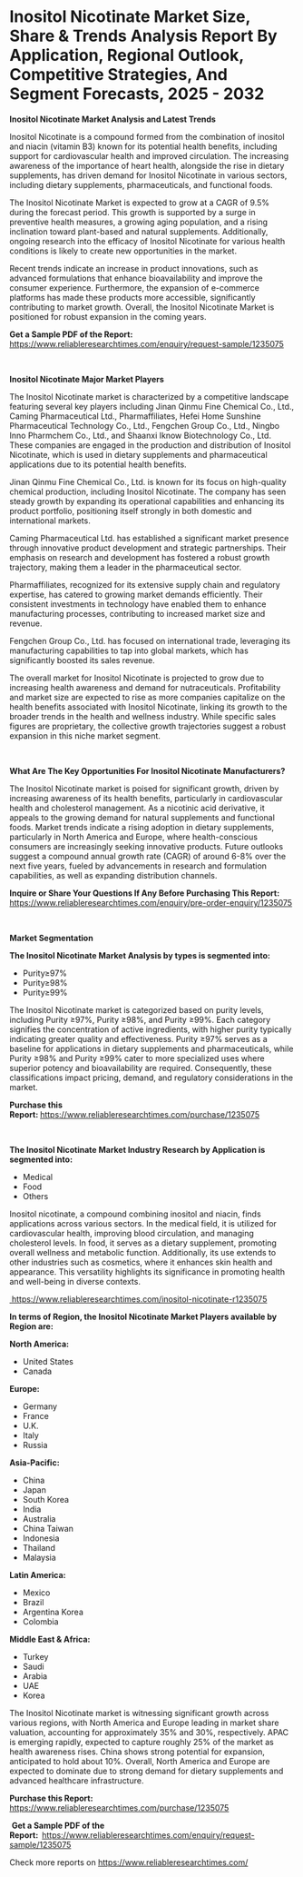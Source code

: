 <p><h1>Inositol Nicotinate Market Size, Share & Trends Analysis Report By Application, Regional Outlook, Competitive Strategies, And Segment Forecasts, 2025 - 2032</h1></p><p><strong>Inositol Nicotinate Market Analysis and Latest Trends</strong></p>
<p><p>Inositol Nicotinate is a compound formed from the combination of inositol and niacin (vitamin B3) known for its potential health benefits, including support for cardiovascular health and improved circulation. The increasing awareness of the importance of heart health, alongside the rise in dietary supplements, has driven demand for Inositol Nicotinate in various sectors, including dietary supplements, pharmaceuticals, and functional foods.</p><p>The Inositol Nicotinate Market is expected to grow at a CAGR of 9.5% during the forecast period. This growth is supported by a surge in preventive health measures, a growing aging population, and a rising inclination toward plant-based and natural supplements. Additionally, ongoing research into the efficacy of Inositol Nicotinate for various health conditions is likely to create new opportunities in the market. </p><p>Recent trends indicate an increase in product innovations, such as advanced formulations that enhance bioavailability and improve the consumer experience. Furthermore, the expansion of e-commerce platforms has made these products more accessible, significantly contributing to market growth. Overall, the Inositol Nicotinate Market is positioned for robust expansion in the coming years.</p></p>
<p><strong>Get a Sample PDF of the Report:&nbsp;</strong> <a href="https://www.reliableresearchtimes.com/enquiry/request-sample/1235075?utm_campaign=2269&utm_medium=2&utm_source=Github&utm_content=ia&utm_term=31032025&utm_id=inositol-nicotinate">https://www.reliableresearchtimes.com/enquiry/request-sample/1235075</a></p>
<p>&nbsp;</p>
<p><strong>Inositol Nicotinate Major Market Players</strong></p>
<p><p>The Inositol Nicotinate market is characterized by a competitive landscape featuring several key players including Jinan Qinmu Fine Chemical Co., Ltd., Caming Pharmaceutical Ltd., Pharmaffiliates, Hefei Home Sunshine Pharmaceutical Technology Co., Ltd., Fengchen Group Co., Ltd., Ningbo Inno Pharmchem Co., Ltd., and Shaanxi Iknow Biotechnology Co., Ltd. These companies are engaged in the production and distribution of Inositol Nicotinate, which is used in dietary supplements and pharmaceutical applications due to its potential health benefits.</p><p>Jinan Qinmu Fine Chemical Co., Ltd. is known for its focus on high-quality chemical production, including Inositol Nicotinate. The company has seen steady growth by expanding its operational capabilities and enhancing its product portfolio, positioning itself strongly in both domestic and international markets.</p><p>Caming Pharmaceutical Ltd. has established a significant market presence through innovative product development and strategic partnerships. Their emphasis on research and development has fostered a robust growth trajectory, making them a leader in the pharmaceutical sector.</p><p>Pharmaffiliates, recognized for its extensive supply chain and regulatory expertise, has catered to growing market demands efficiently. Their consistent investments in technology have enabled them to enhance manufacturing processes, contributing to increased market size and revenue.</p><p>Fengchen Group Co., Ltd. has focused on international trade, leveraging its manufacturing capabilities to tap into global markets, which has significantly boosted its sales revenue.</p><p>The overall market for Inositol Nicotinate is projected to grow due to increasing health awareness and demand for nutraceuticals. Profitability and market size are expected to rise as more companies capitalize on the health benefits associated with Inositol Nicotinate, linking its growth to the broader trends in the health and wellness industry. While specific sales figures are proprietary, the collective growth trajectories suggest a robust expansion in this niche market segment.</p></p>
<p>&nbsp;</p>
<p><strong>What Are The Key Opportunities For Inositol Nicotinate Manufacturers?</strong></p>
<p><p>The Inositol Nicotinate market is poised for significant growth, driven by increasing awareness of its health benefits, particularly in cardiovascular health and cholesterol management. As a nicotinic acid derivative, it appeals to the growing demand for natural supplements and functional foods. Market trends indicate a rising adoption in dietary supplements, particularly in North America and Europe, where health-conscious consumers are increasingly seeking innovative products. Future outlooks suggest a compound annual growth rate (CAGR) of around 6-8% over the next five years, fueled by advancements in research and formulation capabilities, as well as expanding distribution channels.</p></p>
<p><strong>Inquire or Share Your Questions If Any Before Purchasing This Report:</strong> <a href="https://www.reliableresearchtimes.com/enquiry/pre-order-enquiry/1235075?utm_campaign=2269&utm_medium=2&utm_source=Github&utm_content=ia&utm_term=31032025&utm_id=inositol-nicotinate">https://www.reliableresearchtimes.com/enquiry/pre-order-enquiry/1235075</a></p>
<p>&nbsp;</p>
<p><strong>Market Segmentation</strong></p>
<p><strong>The Inositol Nicotinate Market Analysis by types is segmented into:</strong></p>
<p><ul><li>Purity≥97%</li><li>Purity≥98%</li><li>Purity≥99%</li></ul></p>
<p><p>The Inositol Nicotinate market is categorized based on purity levels, including Purity ≥97%, Purity ≥98%, and Purity ≥99%. Each category signifies the concentration of active ingredients, with higher purity typically indicating greater quality and effectiveness. Purity ≥97% serves as a baseline for applications in dietary supplements and pharmaceuticals, while Purity ≥98% and Purity ≥99% cater to more specialized uses where superior potency and bioavailability are required. Consequently, these classifications impact pricing, demand, and regulatory considerations in the market.</p></p>
<p><strong>Purchase this Report:&nbsp;</strong><a href="https://www.reliableresearchtimes.com/purchase/1235075?utm_campaign=2269&utm_medium=2&utm_source=Github&utm_content=ia&utm_term=31032025&utm_id=inositol-nicotinate">https://www.reliableresearchtimes.com/purchase/1235075</a></p>
<p>&nbsp;</p>
<p><strong>The Inositol Nicotinate Market Industry Research by Application is segmented into:</strong></p>
<p><ul><li>Medical</li><li>Food</li><li>Others</li></ul></p>
<p><p>Inositol nicotinate, a compound combining inositol and niacin, finds applications across various sectors. In the medical field, it is utilized for cardiovascular health, improving blood circulation, and managing cholesterol levels. In food, it serves as a dietary supplement, promoting overall wellness and metabolic function. Additionally, its use extends to other industries such as cosmetics, where it enhances skin health and appearance. This versatility highlights its significance in promoting health and well-being in diverse contexts.</p></p>
<p><a href="https://www.reliableresearchtimes.com/inositol-nicotinate-r1235075?utm_campaign=2269&utm_medium=2&utm_source=Github&utm_content=ia&utm_term=31032025&utm_id=inositol-nicotinate">&nbsp;https://www.reliableresearchtimes.com/inositol-nicotinate-r1235075</a></p>
<p><strong>In terms of Region, the Inositol Nicotinate Market Players available by Region are:</strong></p>
<p>
    <p> <strong> North America: </strong>
        <ul>
            <li>United States</li>
            <li>Canada</li>
        </ul>
        </p> 
    <p> <strong> Europe: </strong>
        <ul>
            <li>Germany</li>
            <li>France</li>
            <li>U.K.</li>
            <li>Italy</li>
            <li>Russia</li>
        </ul>
        </p> 
    <p> <strong> Asia-Pacific: </strong>
        <ul>
            <li>China</li>
            <li>Japan</li>
            <li>South Korea</li>
            <li>India</li>
            <li>Australia</li>
            <li>China Taiwan</li>
            <li>Indonesia</li>
            <li>Thailand</li>
            <li>Malaysia</li>
        </ul>
        </p> 
    <p> <strong> Latin America: </strong>
        <ul>
            <li>Mexico</li>
            <li>Brazil</li>
            <li>Argentina Korea</li>
            <li>Colombia</li>
        </ul>
        </p> 
    <p> <strong> Middle East & Africa: </strong>
        <ul>
            <li>Turkey</li>
            <li>Saudi</li>
            <li>Arabia</li>
            <li>UAE</li>
            <li>Korea</li>
        </ul>
    </p>
    </p>
<p><p>The Inositol Nicotinate market is witnessing significant growth across various regions, with North America and Europe leading in market share valuation, accounting for approximately 35% and 30%, respectively. APAC is emerging rapidly, expected to capture roughly 25% of the market as health awareness rises. China shows strong potential for expansion, anticipated to hold about 10%. Overall, North America and Europe are expected to dominate due to strong demand for dietary supplements and advanced healthcare infrastructure.</p></p>
<p><strong>Purchase this Report: </strong><a href="https://www.reliableresearchtimes.com/purchase/1235075?utm_campaign=2269&utm_medium=2&utm_source=Github&utm_content=ia&utm_term=31032025&utm_id=inositol-nicotinate">https://www.reliableresearchtimes.com/purchase/1235075</a></p>
<p>&nbsp;<strong>Get a Sample PDF of the Report:&nbsp;&nbsp;</strong><a href="https://www.reliableresearchtimes.com/enquiry/request-sample/1235075?utm_campaign=2269&utm_medium=2&utm_source=Github&utm_content=ia&utm_term=31032025&utm_id=inositol-nicotinate">https://www.reliableresearchtimes.com/enquiry/request-sample/1235075</a></p>
<p><strong></strong></p>
<p>Check more reports on <a href="https://www.reliableresearchtimes.com/?utm_campaign=2269&utm_medium=2&utm_source=Github&utm_content=ia&utm_term=31032025&utm_id=inositol-nicotinate">https://www.reliableresearchtimes.com/</a></p>